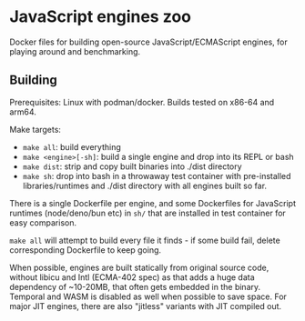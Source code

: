 # JavaScript engines zoo

Docker files for building open-source JavaScript/ECMAScript engines,
for playing around and benchmarking.

## Building

Prerequisites: Linux with podman/docker. Builds tested on x86-64 and arm64.

Make targets:
  * `make all`: build everything
  * `make <engine>[-sh]`: build a single engine and drop into its REPL or bash
  * `make dist`: strip and copy built binaries into ./dist directory
  * `make sh`: drop into bash in a throwaway test container with pre-installed
    libraries/runtimes and ./dist directory with all engines built so far.

There is a single Dockerfile per engine, and some Dockerfiles for JavaScript
runtimes (node/deno/bun etc) in `sh/` that are installed in test container
for easy comparison.

`make all` will attempt to build every file it finds - if some build fail,
delete corresponding Dockerfile to keep going.

When possible, engines are built statically from original source
code, without libicu and Intl (ECMA-402 spec) as that adds a huge data
dependency of ~10-20MB, that often gets embedded in the binary. Temporal
and WASM is disabled as well when possible to save space. For major JIT
engines, there are also "jitless" variants with JIT compiled out.
